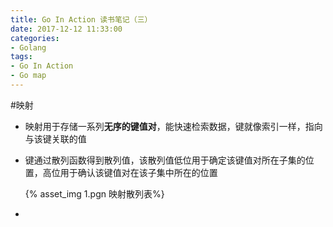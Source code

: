 ```yaml
---
title: Go In Action 读书笔记（三）
date: 2017-12-12 11:33:00
categories:
- Golang
tags:
- Go In Action
- Go map
---
```


#映射
<!-- more -->

- 映射用于存储一系列**无序的键值对**，能快速检索数据，键就像索引一样，指向与该键关联的值

- 键通过散列函数得到散列值，该散列值低位用于确定该键值对所在子集的位置，高位用于确认该键值对在该子集中所在的位置

  {% asset_img 1.pgn 映射散列表%}

- ​
